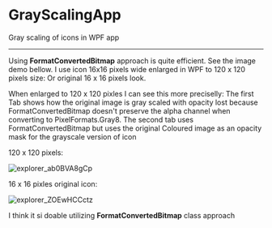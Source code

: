 # GrayScalingApp

Gray scaling of icons in WPF app

-------------------------

Using **FormatConvertedBitmap** approach is quite efficient. See the image demo bellow.
I use icon 16x16 pixels wide enlarged in WPF to 120 x 120 pixels size:
Or original 16 x 16 pixels look.

When enlarged to 120 x 120 pixles I can see this more preciselly:
The first Tab shows how the original image is gray scaled with opacity lost because FormatConvertedBitmap doesn't preserve the alpha channel when converting to PixelFormats.Gray8.
The second tab uses FormatConvertedBitmap but uses the original Coloured image as an opacity mask for the grayscale version of icon

120 x 120 pixels:

![explorer_ab0BVA8gCp](https://github.com/user-attachments/assets/e003d0c0-160f-4772-b001-947dae559188)

16 x 16 pixles original icon:

![explorer_ZOEwHCCctz](https://github.com/user-attachments/assets/68c3063f-61fd-4df5-9dfd-dd71629f9bdf)

I think it si doable utilizing **FormatConvertedBitmap** class approach
